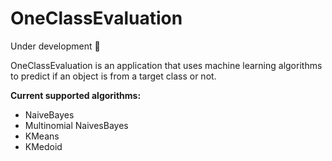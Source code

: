 # OneClassEvaluation

Under development 🙂

OneClassEvaluation is an application that uses machine learning algorithms to predict if an object is from a target class or not.

**Current supported algorithms:**
- NaiveBayes
- Multinomial NaivesBayes
- KMeans
- KMedoid
